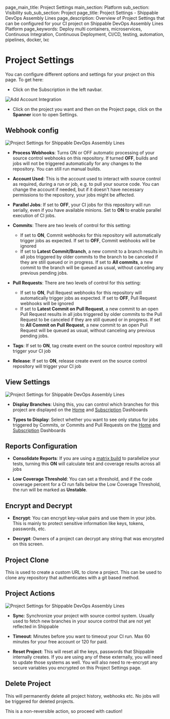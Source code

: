page_main_title: Project Settings
main_section: Platform
sub_section: Visibility
sub_sub_section: Project
page_title: Project Settings - Shippable DevOps Assembly Lines
page_description: Overview of Project Settings that can be configured for your CI project on Shippable DevOps Assembly Lines Platform
page_keywords: Deploy multi containers, microservices, Continuous Integration, Continuous Deployment, CI/CD, testing, automation, pipelines, docker, lxc

# Project Settings

You can configure different options and settings for your project on this page. To get here:

* Click on the Subscription in the left navbar.

<img src="/images/getting-started/account-settings.png" alt="Add Account Integration">

* Click on the project you want and then on the Project page, click on the **Spanner** icon to open Settings.

## Webhook config
<img src="/images/platform/visibility/project-settings-1.jpg" alt="Project Settings for Shippable DevOps Assembly Lines" style="vertical-align: middle;display: block;margin-left: auto;margin-right: auto;"/>

* **Process Webhooks**: Turns ON or OFF automatic processing of your source control webhooks on this repository. If turned **OFF**, builds and jobs will not be triggered automatically for any changes to the repository. You can still run manual builds.

* **Account Used**: This is the account used to interact with source control as required, during a run or job, e.g. to pull your source code. You can change the account if needed, but if it doesn't have necessary permissions to the repository, your jobs might be affected.

* **Parallel Jobs**: If set to **OFF**, your CI jobs for this repository will run serially, even if you have available minions. Set to **ON** to enable parallel execution of CI jobs.

* **Commits**: There are two levels of control for this setting:
  * If set to **ON**, Commit webhooks for this repository will automatically trigger jobs as expected. If set to **OFF**, Commit webhooks will be ignored
  * If set to **Latest Commit/Branch**, a new commit to a branch results in all jobs triggered by older commits to the branch to be canceled if they are still queued or in progress. If set to **All commits**, a new commit to the branch will be queued as usual, without canceling any previous pending jobs.

* **Pull Requests**: There are two levels of control for this setting:
  * If set to **ON**, Pull Request webhooks for this repository will automatically trigger jobs as expected. If set to **OFF**, Pull Request webhooks will be ignored
  * If set to **Latest Commit on Pull Request**, a new commit to an open Pull Request results in all jobs triggered by older commits to the Pull Request to be canceled if they are still queued or in progress. If set to **All Commit on Pull Request**, a new commit to an open Pull Request will be queued as usual, without canceling any previous pending jobs.

* **Tags**: If set to **ON**, tag create event on the source control repository will trigger your CI job

* **Release**: If set to **ON**, release create event on the source control repository will trigger your CI job

## View Settings

<img src="/images/platform/visibility/project-settings-2.jpg" alt="Project Settings for Shippable DevOps Assembly Lines" style="vertical-align: middle;display: block;margin-left: auto;margin-right: auto;"/>

* **Display Branches**: Using this, you can control which branches for this project are displayed on the [Home](/platform/visibility/account/default-view/) and [Subscription](/platform/visibility/subscription/dashboard/) Dashboards

* **Types to Display**: Select whether you want to see only status for jobs triggered by Commits, or Commits and Pull Requests on the [Home](/platform/visibility/account/default-view/) and [Subscription](/platform/visibility/subscription/dashboard/) Dashboards

## Reports Configuration

* **Consolidate Reports**: If you are using a [matrix build](/ci/matrix-builds/) to parallelize your tests, turning this **ON** will calculate test and coverage results across all jobs

* **Low Coverage Threshold**: You can set a threshold, and if the code coverage percent for a CI run falls below the Low Coverage Threshold, the run will be marked as **Unstable**.

## Encrypt and Decrypt

* **Encrypt**: You can encrypt key-value pairs and use them in your jobs. This is mainly to protect sensitive information like keys, tokens, passwords, etc.

* **Decrypt**: Owners of a project can decrypt any string that was encrypted on this screen.

## Project Clone

This is used to create a custom URL to clone a project. This can be used to clone any repository that authenticates with a git based method.

## Project Actions

<img src="/images/platform/visibility/project-settings-3.jpg" alt="Project Settings for Shippable DevOps Assembly Lines" style="vertical-align: middle;display: block;margin-left: auto;margin-right: auto;"/>

* **Sync**: Synchronize your project with source control system. Usually used to fetch new branches in your source control that are not yet reflected in Shippable

* **Timeout**: Minutes before you want to timeout your CI run. Max 60 minutes for your free account or 120 for paid.

* **Reset Project**: This will reset all the keys, passwords that Shippable internally creates. If you are using any of these externally, you will need to update those systems as well. You will also need to re-encrypt any secure variables you encrypted on this Project Settings page.

## Delete Project

This will permanently delete all project history, webhooks etc. No jobs will be triggered for deleted projects.

This is a non-reversible action, so proceed with caution!
